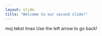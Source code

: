 ```yaml
---
layout: slide
title: "Welcome to our second slide!"
---
```

moj tekst lmao
Use the left arrow to go back!
